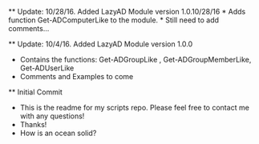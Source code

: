 ** Update: 10/28/16. Added LazyAD Module version 1.0.10/28/16
	* Adds function Get-ADComputerLike to the module.
	* Still need to add comments...

** Update: 10/4/16. Added LazyAD Module version 1.0.0
*	Contains the functions: Get-ADGroupLike , Get-ADGroupMemberLike, Get-ADUserLike
*	Comments and Examples to come

** Initial Commit
* This is the readme for my scripts repo. Please feel free to contact me with any questions!
* Thanks!
* How is an ocean solid?
